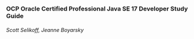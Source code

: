 ### OCP Oracle Certified Professional Java SE 17 Developer Study Guide

###### _Scott Selikoff, Jeanne Boyarsky_